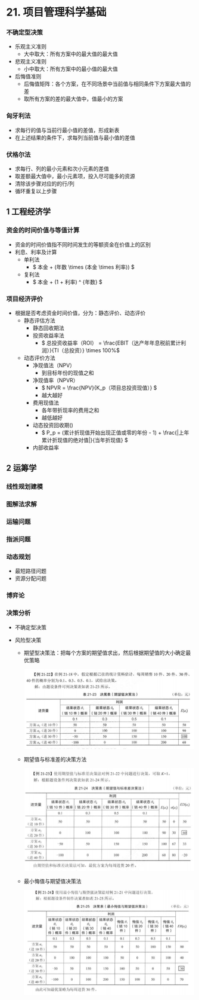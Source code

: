 # 21. 项目管理科学基础

### 不确定型决策

- 乐观主义准则
  - 大中取大：所有方案中的最大值的最大值
- 悲观主义准则
  - 小中取大：所有方案中的最小值的最大值
- 后悔值准则
  - 后悔值矩阵：各个方案，在不同场景中当前值与相同条件下方案最大值的差
  - 取所有方案的差的最大值中，值最小的方案

### 匈牙利法

- 求每行的值与当前行最小值的差值，形成新表
- 在上述结果的条件下，求每列当前值与最小值的差值

### 伏格尔法

- 求每行、列的最小元素和次小元素的差值
- 取差额最大值中，最小元素项，投入尽可能多的资源
- 清除该步骤对应的的行/列
- 循环重复以上步骤

## 1 工程经济学

### 资金的时间价值与等值计算

- 资金的时间价值指不同时间发生的等额资金在价值上的区别
- 利息、利率及计算
  - 单利法
    - $ 本金 + (年数 \times (本金 \times 利率)) $
  - 复利法
    - $ 本金 + (1 + 利率) ^ {年数} $

### 项目经济评价

- 根据是否考虑资金时间价值，分为：静态评价、动态评价
  - 静态评估方法
    - 静态回收期法
    - 投资收益率法
      - $ 总投资收益率（ROI） = \frac{EBIT（达产年年息税前累计利润）}{TI（总投资）} \times 100\%$
  - 动态评价方法
    - 净现值法（NPV）
      - 到目标年份的现值之和
    - 净现值率（NPVR）
      - $ NPVR = \frac{NPV}{K_p（项目总投资现值）} $
      - 越大越好
    - 费用现值法
      - 各年带折现率的费用之和
      - 越低越好
    - 动态投资回收期()
      - $ P_p = (累计折现值开始出现正值或零的年份 - 1) + \frac{|上年累计折现值的绝对值|}{当年折现值} $
    - 内部收益率

## 2 运筹学

### 线性规划建模

### 图解法求解

### 运输问题

### 指派问题

### 动态规划

- 最短路径问题
- 资源分配问题

### 博弈论

### 决策分析

- 不确定型决策
- 风险型决策

  - 期望型决策法：把每个方案的期望值求出，然后根据期望值的大小确定最优策略

    ![1694264727705](image/21.项目管理科学基础/1694264727705.png)
  - 期望值与标准差的决策方法

    ![1694264983028](image/21.项目管理科学基础/1694264983028.png)
  - 最小悔值与期望值决策法

    ![1694265099135](image/21.项目管理科学基础/1694265099135.png)

